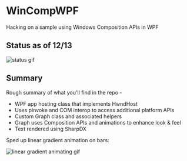 # WinCompWPF
Hacking on a sample using Windows Composition APIs in WPF

## Status as of 12/13

![status gif](https://i.makeagif.com/media/12-13-2018/4i7bmZ.gif)

## Summary

Rough summary of what you'll find in the repo - 

- WPF app hosting class that implements HwndHost
- Uses pinvoke and COM interop to access additional platform APIs
- Custom Graph class and associated helpers 
- Graph uses Composition APIs and animations to enhance look & feel
- Text rendered using SharpDX

Sped up linear gradient animation on bars: 

![linear gradient animating gif](https://i.makeagif.com/media/12-13-2018/e0_Xg0.gif)
